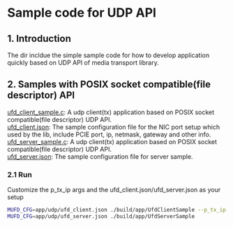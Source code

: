 # Sample code for UDP API

## 1. Introduction

The dir incldue the simple sample code for how to develop application quickly based on UDP API of media transport library.

## 2. Samples with POSIX socket compatible(file descriptor) API

[ufd_client_sample.c](ufd_client_sample.c): A udp client(tx) application based on POSIX socket compatible(file descriptor) UDP API.<br>
[ufd_client.json](ufd_client.json): The sample configuration file for the NIC port setup which used by the lib, include PCIE port, ip, netmask, gateway and other info.<br>
[ufd_server_sample.c](ufd_server_sample.c): A udp client(tx) application based on POSIX socket compatible(file descriptor) UDP API.<br>
[ufd_server.json](ufd_server.json): The sample configuration file for server sample.<br>

### 2.1 Run

Customize the p_tx_ip args and the ufd_client.json/ufd_server.json as your setup

```bash
MUFD_CFG=app/udp/ufd_client.json ./build/app/UfdClientSample --p_tx_ip 192.168.85.80
MUFD_CFG=app/udp/ufd_server.json ./build/app/UfdServerSample
```
